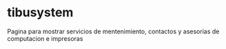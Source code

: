 # tibusystem
Pagina para mostrar servicios de mentenimiento, contactos y asesorias de computacion e impresoras
